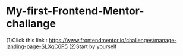 # My-first-Frontend-Mentor-challange
(1)Click this link : https://www.frontendmentor.io/challenges/manage-landing-page-SLXqC6P5  (2)Start by yourself
